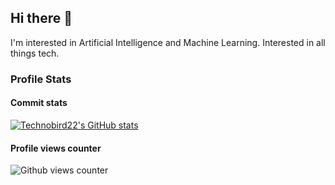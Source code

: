 ## Hi there 👋

I'm interested in Artificial Intelligence and Machine Learning. Interested in all things tech.


### Profile Stats

#### Commit stats
[![Technobird22's GitHub stats](https://github-readme-stats.vercel.app/api?username=Technobird22&&theme=aura_dark&show_icons=true)](https://github.com/Technobird22)

<!-- [![Technobird22's GitHub stats](https://github-readme-stats.vercel.app/api?username=Technobird22&&theme=dracula&show_icons=true)](https://github.com/Technobird22) -->

#### Profile views counter
![Github views counter](https://moe-counter.glitch.me/get/@:technobird22_github?theme=asoul)

<!--
**technobird22/technobird22** is a ✨ _special_ ✨ repository because its `README.md` (this file) appears on your GitHub profile.

Here are some ideas to get you started:

- 🔭 I’m currently working on ...
- 🌱 I’m currently learning ...
- 👯 I’m looking to collaborate on ...
- 🤔 I’m looking for help with ...
- 💬 Ask me about ...
- 📫 How to reach me: ...
- 😄 Pronouns: ...
- ⚡ Fun fact: ...
-->
